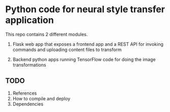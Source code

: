 # Python code for neural style transfer application

This repo contains 2 different modules.
1. Flask web app that exposes a frontend app and a REST API for invoking commands and uploading content files to transform

2. Backend python apps running TensorFlow code for doing the image transformations

## TODO
1. References
2. How to compile and deploy
3. Dependencies
